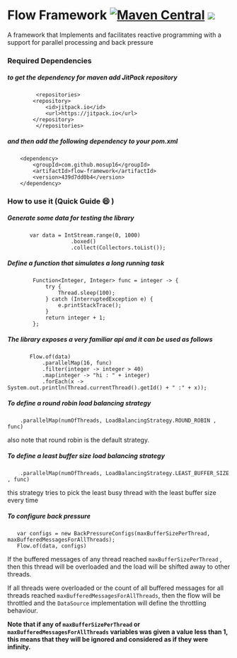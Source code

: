 # Flow Framework [![Maven Central](https://img.shields.io/maven-central/v/io.github.mosup16/flow-framework.svg?label=Maven%20Central)](https://search.maven.org/search?q=g:%22io.github.mosup16%22%20AND%20a:%22flow-framework%22)  [![](https://jitpack.io/v/mosup16/flow-framework.svg)](https://jitpack.io/#mosup16/flow-framework)

A framework that Implements and facilitates reactive programming with a support for parallel processing and back
pressure

### Required Dependencies

##### to get the dependency for maven add JitPack repository

```
         <repositories>
		<repository>
		    <id>jitpack.io</id>
		    <url>https://jitpack.io</url>
		</repository>
         </repositories>
```

##### and then add the following dependency to your pom.xml

```
	<dependency>
	    <groupId>com.github.mosup16</groupId>
	    <artifactId>flow-framework</artifactId>
	    <version>439d7dd0b4</version>
	</dependency>
```

### How to use it (Quick Guide 😄 )

##### Generate some data for testing the library

```
       var data = IntStream.range(0, 1000)
                    .boxed()
                    .collect(Collectors.toList());
```

##### Define a function that simulates a long running task

````
        Function<Integer, Integer> func = integer -> {
            try {
                Thread.sleep(100);
            } catch (InterruptedException e) {
                e.printStackTrace();
            }
            return integer + 1;
        };
````

##### The library exposes a very familiar api and it can be used as follows

```
       Flow.of(data)
           .parallelMap(16, func)
           .filter(integer -> integer > 40)
           .map(integer -> "hi : " + integer)
           .forEach(x -> System.out.println(Thread.currentThread().getId() + " :" + x));
```

##### To define a round robin load balancing strategy

```
	.parallelMap(numOfThreads, LoadBalancingStrategy.ROUND_ROBIN , func)
```

also note that round robin is the default strategy.

##### To define a least buffer size load balancing strategy

```
	.parallelMap(numOfThreads, LoadBalancingStrategy.LEAST_BUFFER_SIZE , func)
```

this strategy tries to pick the least busy thread with the least buffer size every time

##### To configure back pressure

```
   var configs = new BackPressureConfigs(maxBufferSizePerThread, maxBufferedMessagesForAllThreads);
   Flow.of(data, configs)
```

If the buffered messages of any thread reached ``maxBufferSizePerThread`` ,
then this thread will be overloaded and the load will be shifted away to other threads.

If all threads were overloaded or the count of all buffered messages for all threads reached ``maxBufferedMessagesForAllThreads``,
then the flow will be throttled and the ``DataSource`` implementation will define the throttling behaviour.

**Note that if any of ``maxBufferSizePerThread`` or ``maxBufferedMessagesForAllThreads`` variables was given a value less than 1,
this means that they will be ignored and considered as if they were infinity.**
